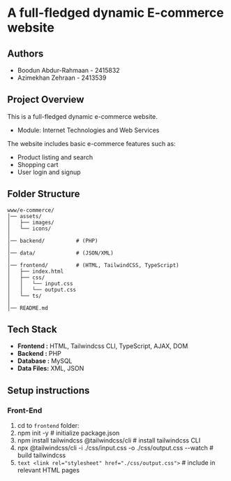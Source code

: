 # A full-fledged dynamic E-commerce website

## Authors
* Boodun Abdur-Rahmaan - 2415832 
* Azimekhan Zehraan    - 2413539


## Project Overview
This is a full-fledged dynamic e-commerce website.
- Module: Internet Technologies and Web Services

The website includes basic e-commerce features such as:
- Product listing and search
- Shopping cart
- User login and signup

## Folder Structure

```text
www/e-commerce/
│── assets/
│   ├── images/
│   └── icons/
│
│── backend/          # (PHP)
│
│── data/             # (JSON/XML)
│
│── frontend/         # (HTML, TailwindCSS, TypeScript)
│   ├── index.html
│   ├── css/
│   │   └── input.css
│   │   └── output.css
│   └── ts/
│   
│── README.md
```

## Tech Stack

- **Frontend  :** HTML, Tailwindcss CLI, TypeScript, AJAX, DOM
- **Backend   :** PHP
- **Database  :** MySQL
- **Data Files:** XML, JSON

## Setup instructions

### Front-End

1. cd to `frontend` folder:
2. npm init -y # initialize package.json
3. npm install tailwindcss @tailwindcss/cli # install tailwindcss CLI
4. npx @tailwindcss/cli -i ./css/input.css -o ./css/output.css --watch # build tailwindcss
5. ```text <link rel="stylesheet" href="./css/output.css">``` # include in relevant HTML pages
